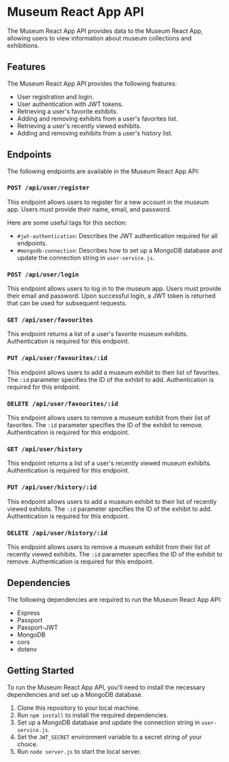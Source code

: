 # Museum React App API

The Museum React App API provides data to the Museum React App, allowing users to view information about museum collections and exhibitions.

## Features

The Museum React App API provides the following features:

- User registration and login.
- User authentication with JWT tokens.
- Retrieving a user's favorite exhibits.
- Adding and removing exhibits from a user's favorites list.
- Retrieving a user's recently viewed exhibits.
- Adding and removing exhibits from a user's history list.



## Endpoints

The following endpoints are available in the Museum React App API:

### `POST /api/user/register`

This endpoint allows users to register for a new account in the museum app. Users must provide their name, email, and password.

Here are some useful tags for this section:

- `#jwt-authentication`: Describes the JWT authentication required for all endpoints.
- `#mongodb-connection`: Describes how to set up a MongoDB database and update the connection string in `user-service.js`.

### `POST /api/user/login`

This endpoint allows users to log in to the museum app. Users must provide their email and password. Upon successful login, a JWT token is returned that can be used for subsequent requests.

### `GET /api/user/favourites`

This endpoint returns a list of a user's favorite museum exhibits. Authentication is required for this endpoint.

### `PUT /api/user/favourites/:id`

This endpoint allows users to add a museum exhibit to their list of favorites. The `:id` parameter specifies the ID of the exhibit to add. Authentication is required for this endpoint.

### `DELETE /api/user/favourites/:id`

This endpoint allows users to remove a museum exhibit from their list of favorites. The `:id` parameter specifies the ID of the exhibit to remove. Authentication is required for this endpoint.

### `GET /api/user/history`

This endpoint returns a list of a user's recently viewed museum exhibits. Authentication is required for this endpoint.

### `PUT /api/user/history/:id`

This endpoint allows users to add a museum exhibit to their list of recently viewed exhibits. The `:id` parameter specifies the ID of the exhibit to add. Authentication is required for this endpoint.

### `DELETE /api/user/history/:id`

This endpoint allows users to remove a museum exhibit from their list of recently viewed exhibits. The `:id` parameter specifies the ID of the exhibit to remove. Authentication is required for this endpoint.


## Dependencies

The following dependencies are required to run the Museum React App API:

- Express
- Passport
- Passport-JWT
- MongoDB
- cors
- dotenv

## Getting Started

To run the Museum React App API, you'll need to install the necessary dependencies and set up a MongoDB database.

1. Clone this repository to your local machine.
2. Run `npm install` to install the required dependencies.
3. Set up a MongoDB database and update the connection string in `user-service.js`.
4. Set the `JWT_SECRET` environment variable to a secret string of your choice.
5. Run `node server.js` to start the local server.

